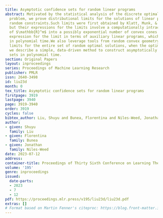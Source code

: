 ```yaml
---
title: Asymptotic confidence sets for random linear programs
abstract: Motivated by the statistical analysis of the discrete optimal transport
  problem, we prove distributional limits for the solutions of linear programs with
  random constraints.Such limits were first obtained by Klatt, Munk, & Zemel (2022),
  but their expressions for the limits involve a computationally intractable decomposition
  of $\mathbb{R}^m$ into a possibly exponential number of convex cones.We give a new
  expression for the limit in terms of auxiliary linear programs, which can be solved
  in polynomial time.We also leverage tools from random convex geometry to give distributional
  limits for the entire set of random optimal solutions, when the optimum is not unique.Finally,
  we describe a simple, data-driven method to construct asymptotically valid confidence
  sets in polynomial time.
section: Original Papers
layout: inproceedings
series: Proceedings of Machine Learning Research
publisher: PMLR
issn: 2640-3498
id: liu23d
month: 0
tex_title: Asymptotic confidence sets for random linear programs
firstpage: 3919
lastpage: 3940
page: 3919-3940
order: 3919
cycles: false
bibtex_author: Liu, Shuyu and Bunea, Florentina and Niles-Weed, Jonathan
author:
- given: Shuyu
  family: Liu
- given: Florentina
  family: Bunea
- given: Jonathan
  family: Niles-Weed
date: 2023-07-12
address: 
container-title: Proceedings of Thirty Sixth Conference on Learning Theory
volume: '195'
genre: inproceedings
issued:
  date-parts:
  - 2023
  - 7
  - 12
pdf: https://proceedings.mlr.press/v195/liu23d/liu23d.pdf
extras: []
# Format based on Martin Fenner's citeproc: https://blog.front-matter.io/posts/citeproc-yaml-for-bibliographies/
---
```


